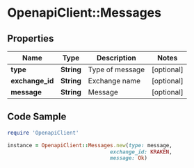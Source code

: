 # OpenapiClient::Messages

## Properties

Name | Type | Description | Notes
------------ | ------------- | ------------- | -------------
**type** | **String** | Type of message | [optional] 
**exchange_id** | **String** | Exchange name | [optional] 
**message** | **String** | Message | [optional] 

## Code Sample

```ruby
require 'OpenapiClient'

instance = OpenapiClient::Messages.new(type: message,
                                 exchange_id: KRAKEN,
                                 message: Ok)
```



